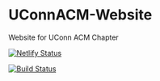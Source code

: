 # UConnACM-Website
Website for UConn ACM Chapter

[![Netlify Status](https://api.netlify.com/api/v1/badges/5caa65f9-0406-46d9-8f63-76e2fcc5cfa6/deploy-status)](https://app.netlify.com/sites/uconnacm/deploys)

[![Build Status](https://travis-ci.org/brandonmino/UConnACM-Website.svg?branch=release)](https://travis-ci.org/brandonmino/UConnACM-Website)
